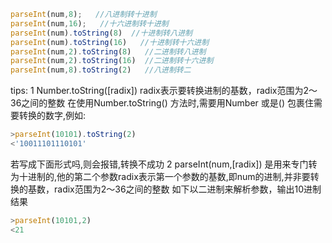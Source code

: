 ```js
parseInt(num,8);   //八进制转十进制
parseInt(num,16);   //十六进制转十进制
parseInt(num).toString(8)  //十进制转八进制
parseInt(num).toString(16)   //十进制转十六进制
parseInt(num,2).toString(8)   //二进制转八进制
parseInt(num,2).toString(16)  //二进制转十六进制
parseInt(num,8).toString(2)   //八进制转二
```
tips:
1 Number.toString([radix]) radix表示要转换进制的基数，radix范围为2～36之间的整数
在使用Number.toString() 方法时,需要用Number 或是() 包裹住需要转换的数字,例如:
```js
>parseInt(10101).toString(2)
<'10011101110101'
```
若写成下面形式吗,则会报错,转换不成功
2 parseInt(num,[radix]) 是用来专门转为十进制的,他的第二个参数radix表示第一个参数的基数,即num的进制,并非要转换的基数，radix范围为2～36之间的整数
如下以二进制来解析参数，输出10进制结果
```js
>parseInt(10101,2)
<21
```